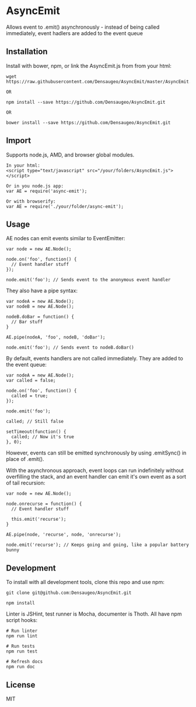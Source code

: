 # AsyncEmit

Allows event to .emit() asynchronously - instead of being called immediately, event hadlers are added to the event queue

## Installation

Install with bower, npm, or link the AsyncEmit.js from from your html:

~~~
wget https://raw.githubusercontent.com/Densaugeo/AsyncEmit/master/AsyncEmit.js

OR

npm install --save https://github.com/Densaugeo/AsyncEmit.git

OR

bower install --save https://github.com/Densaugeo/AsyncEmit.git
~~~

## Import

Supports node.js, AMD, and browser global modules.

~~~
In your html:
<script type="text/javascript" src="/your/folders/AsyncEmit.js"></script>

Or in you node.js app:
var AE = require('async-emit');

Or with browserify:
var AE = require('./your/folder/async-emit');
~~~

## Usage

AE nodes can emit events similar to EventEmitter:

~~~
var node = new AE.Node();

node.on('foo', function() {
  // Event handler stuff
});

node.emit('foo'); // Sends event to the anonymous event handler
~~~

They also have a pipe syntax:

~~~
var nodeA = new AE.Node();
var nodeB = new AE.Node();

nodeB.doBar = function() {
  // Bar stuff
}

AE.pipe(nodeA, 'foo', nodeB, 'doBar');

node.emit('foo'); // Sends event to nodeB.doBar()
~~~

By default, events handlers are not called immediately. They are added to the event queue:

~~~
var nodeA = new AE.Node();
var called = false;

node.on('foo', function() {
  called = true;
});

node.emit('foo');

called; // Still false

setTimeout(function() {
  called; // Now it's true
}, 0);
~~~

However, events can still be emitted synchronously by using .emitSync() in place of .emit().

With the asynchronous approach, event loops can run indefinitely without overfilling the stack, and an event handler can emit it's own event as a sort of tail recursion:

~~~
var node = new AE.Node();

node.onrecurse = function() {
  // Event handler stuff
  
  this.emit('recurse');
}

AE.pipe(node, 'recurse', node, 'onrecurse');

node.emit('recurse'); // Keeps going and going, like a popular battery bunny
~~~

## Development

To install with all development tools, clone this repo and use npm:

~~~
git clone git@github.com:Densaugeo/AsyncEmit.git

npm install
~~~

Linter is JSHint, test runner is Mocha, documenter is Thoth. All have npm script hooks:

~~~
# Run linter
npm run lint

# Run tests
npm run test

# Refresh docs
npm run doc
~~~

## License

MIT
